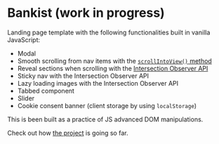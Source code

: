 # Bankist (work in progress)

Landing page template with the following functionalities built in vanilla JavaScript:

- Modal 
- Smooth scrolling from nav items with the [`scrollIntoView()` method](https://developer.mozilla.org/en-US/docs/Web/API/Element/scrollIntoView)
- Reveal sections when scrolling with the [Intersection Observer API](https://developer.mozilla.org/en-US/docs/Web/API/Intersection_Observer_API)
- Sticky nav with the Intersection Observer API
- Lazy loading images with the Intersection Observer API
- Tabbed component
- Slider
- Cookie consent banner (client storage by using `localStorage`)

This is been built as a practice of JS advanced DOM manipulations.

Check out how [the project](https://marianasouza.github.io/bankist/) is going so far.

